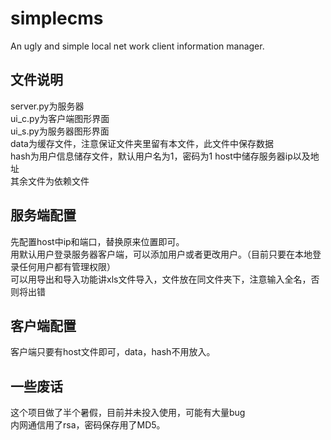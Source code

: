 # simplecms
An ugly and simple local net work client information manager.

## 文件说明
server.py为服务器  
ui_c.py为客户端图形界面  
ui_s.py为服务器图形界面  
data为缓存文件，注意保证文件夹里留有本文件，此文件中保存数据  
hash为用户信息储存文件，默认用户名为1，密码为1
host中储存服务器ip以及地址  
其余文件为依赖文件  

## 服务端配置
先配置host中ip和端口，替换原来位置即可。  
用默认用户登录服务器客户端，可以添加用户或者更改用户。（目前只要在本地登录任何用户都有管理权限）  
可以用导出和导入功能讲xls文件导入，文件放在同文件夹下，注意输入全名，否则将出错

## 客户端配置
客户端只要有host文件即可，data，hash不用放入。  

## 一些废话
这个项目做了半个暑假，目前并未投入使用，可能有大量bug  
内网通信用了rsa，密码保存用了MD5。